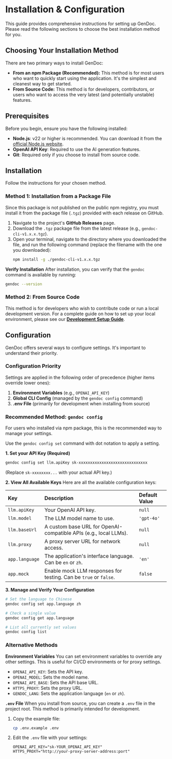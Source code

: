 # Installation & Configuration

This guide provides comprehensive instructions for setting up GenDoc. Please read the following sections to choose the best installation method for you.

## Choosing Your Installation Method

There are two primary ways to install GenDoc:

-   **From an npm Package (Recommended):** This method is for most users who want to quickly start using the application. It's the simplest and cleanest way to get started.
-   **From Source Code:** This method is for developers, contributors, or users who want to access the very latest (and potentially unstable) features.

## Prerequisites

Before you begin, ensure you have the following installed:

-   **Node.js**: v22 or higher is recommended. You can download it from the [official Node.js website](https://nodejs.org/).
-   **OpenAI API Key**: Required to use the AI generation features.
-   **Git**: Required only if you choose to install from source code.

## Installation

Follow the instructions for your chosen method.

### Method 1: Installation from a Package File

Since this package is not published on the public npm registry, you must install it from the package file (`.tgz`) provided with each release on GitHub.

1.  Navigate to the project's **GitHub Releases** page.
2.  Download the `.tgz` package file from the latest release (e.g., `gendoc-cli-v1.x.x.tgz`).
3.  Open your terminal, navigate to the directory where you downloaded the file, and run the following command (replace the filename with the one you downloaded):
    ```bash
    npm install -g ./gendoc-cli-v1.x.x.tgz
    ```

**Verify Installation**
After installation, you can verify that the `gendoc` command is available by running:
```bash
gendoc --version
```

### Method 2: From Source Code

This method is for developers who wish to contribute code or run a local development version. For a complete guide on how to set up your local environment, please see our **[Development Setup Guide](./development-setup.md)**.


## Configuration

GenDoc offers several ways to configure settings. It's important to understand their priority.

### Configuration Priority

Settings are applied in the following order of precedence (higher items override lower ones):

1.  **Environment Variables** (e.g., `OPENAI_API_KEY`)
2.  **Global CLI Config** (managed by the `gendoc config` command)
3.  **.env File** (primarily for development when installing from source)

### Recommended Method: `gendoc config`

For users who installed via npm package, this is the recommended way to manage your settings.

Use the `gendoc config set` command with dot notation to apply a setting.

**1. Set your API Key (Required)**
```bash
gendoc config set llm.apiKey sk-xxxxxxxxxxxxxxxxxxxxxxxxxxxxxx
```
(Replace `sk-xxxxxxxx...` with your actual API key.)

**2. View All Available Keys**
Here are all the available configuration keys:

| Key | Description | Default Value |
| :--- | :--- | :--- |
| `llm.apiKey` | Your OpenAI API key. | `null` |
| `llm.model` | The LLM model name to use. | `'gpt-4o'` |
| `llm.baseUrl` | A custom base URL for OpenAI-compatible APIs (e.g., local LLMs). | `null` |
| `llm.proxy` | A proxy server URL for network access. | `null` |
| `app.language` | The application's interface language. Can be `en` or `zh`. | `'en'` |
| `app.mock` | Enable mock LLM responses for testing. Can be `true` or `false`. | `false` |

**3. Manage and Verify Your Configuration**
```bash
# Set the language to Chinese
gendoc config set app.language zh

# Check a single value
gendoc config get app.language

# List all currently set values
gendoc config list
```

### Alternative Methods

**Environment Variables**
You can set environment variables to override any other settings. This is useful for CI/CD environments or for proxy settings.

-   `OPENAI_API_KEY`: Sets the API key.
-   `OPENAI_MODEL`: Sets the model name.
-   `OPENAI_API_BASE`: Sets the API base URL.
-   `HTTPS_PROXY`: Sets the proxy URL.
-   `GENDOC_LANG`: Sets the application language (`en` or `zh`).

**`.env` File**
When you install from source, you can create a `.env` file in the project root. This method is primarily intended for development.

1.  Copy the example file:
    ```bash
    cp .env.example .env
    ```
2.  Edit the `.env` file with your settings:
    ```env
    OPENAI_API_KEY="sk-YOUR_OPENAI_API_KEY"
    HTTPS_PROXY="http://your-proxy-server-address:port"
    ```